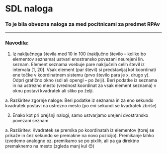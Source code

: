 # SDL naloga
### To je bila obvezna naloga za med pocitnicami za predmet RPAv
---
### Navodila:

1.	Iz naključnega števila med 10 in 100 (naključno število – koliko bo elementov seznama) ustvari enostransko povezani neurejeni lin. seznam. Element seznama vsebuje pare naključnih celih števil iz intervala [1, 20]. Vsak element (par števil) si predstavljaj kot koordinati ene točke v koordinatnem sistemu (prvo število para je x, drugo y).
Odpri grafično okno (sdl ali opengl – po želji).
Beri podatke iz seznama in na ustrezno mesto (vrednost koordinat za vsak element seznama) v oknu postavi kvadratek ali sliko po želji.

a.	Razširitev zgornje naloge:
Beri podatke iz seznama in za eno sekundo kvadratek postavi na ustrezno mesto (po eni sekundi se kvadratek zbriše)


2.	Enako kot pri prejšnji nalogi, samo ustvarjamo urejeni dvostransko povezani seznam.

a.	Razširitev:
Kvadratek se premika po koordinatah iz elementov (torej se prikaže in čez sekundo se premakne na novo pozicijo). Premikanje lahko izvedemo analogno oz. premikamo se po pixlih, ali pa ga direktno premaknemo na mesto (zgleda manj kul 😊)

